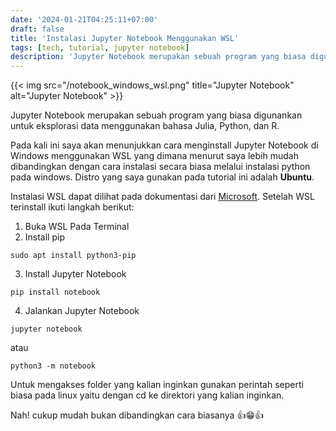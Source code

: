 ```yaml
---
date: '2024-01-21T04:25:11+07:00'
draft: false
title: 'Instalasi Jupyter Notebook Menggunakan WSL'
tags: [tech, tutorial, jupyter notebook]
description: 'Jupyter Notebook merupakan sebuah program yang biasa digunankan untuk eksplorasi data menggunakan bahasa Julia, Python, dan R. Pada tutorial ini saya akan menunjukkan cara instalasi Jupyter Notebook dengan WSL.'
---
```

{{< img src="/notebook_windows_wsl.png" title="Jupyter Notebook" alt="Jupyter Notebook" >}}

Jupyter Notebook merupakan sebuah program yang biasa digunankan untuk eksplorasi data menggunakan bahasa Julia, Python, dan R. 

Pada kali ini saya akan menunjukkan cara menginstall Jupyter Notebook di Windows menggunakan WSL yang dimana menurut saya lebih mudah dibandingkan dengan cara instalasi secara biasa melalui instalasi python pada windows. Distro yang saya gunakan pada tutorial ini adalah **Ubuntu**.


Instalasi WSL dapat dilihat pada dokumentasi dari [Microsoft](https://learn.microsoft.com/en-us/windows/wsl/install). Setelah WSL terinstall ikuti langkah berikut:
1. Buka WSL Pada Terminal
2. Install pip
```shell
sudo apt install python3-pip
```
3. Install Jupyter Notebook
```shell
pip install notebook
```
4. Jalankan Jupyter Notebook
```shell
jupyter notebook
```
atau
```shell
python3 -m notebook
```
Untuk mengakses folder yang kalian inginkan gunakan perintah seperti biasa pada linux yaitu dengan cd ke direktori yang kalian inginkan.

Nah! cukup mudah bukan dibandingkan cara biasanya 👍😁👍
